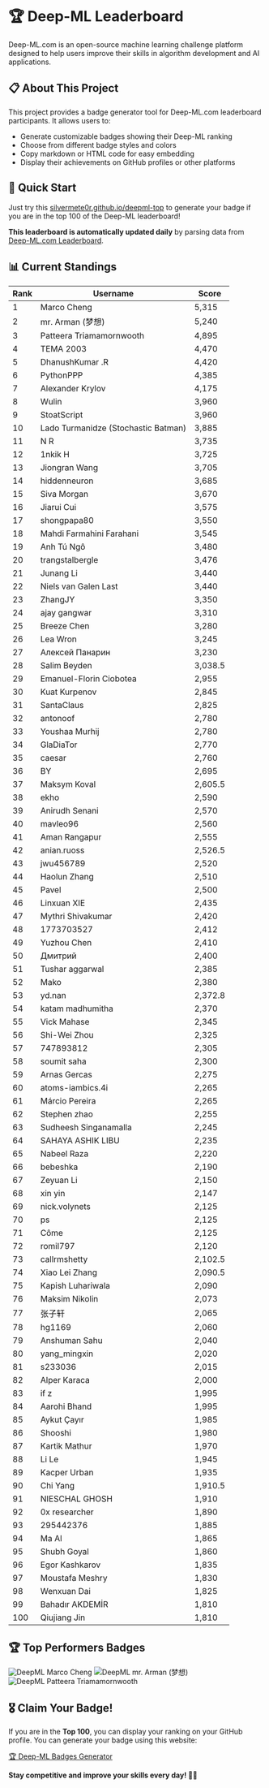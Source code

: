 # 🏆 Deep-ML Leaderboard

Deep-ML.com is an open-source machine learning challenge platform designed to help users improve their skills in algorithm development and AI applications.  

## 📋 About This Project

This project provides a badge generator tool for Deep-ML.com leaderboard participants. It allows users to:
- Generate customizable badges showing their Deep-ML ranking
- Choose from different badge styles and colors
- Copy markdown or HTML code for easy embedding
- Display their achievements on GitHub profiles or other platforms

## 🚀 Quick Start

Just try this [silvermete0r.github.io/deepml-top](https://silvermete0r.github.io/deepml-top) to generate your badge if you are in the top 100 of the Deep-ML leaderboard!

**This leaderboard is automatically updated daily** by parsing data from [Deep-ML.com Leaderboard](https://www.deep-ml.com/leaderboard).  

## 📊 Current Standings  

<!-- LEADERBOARD_START -->
| Rank | Username | Score |
|------|---------|-------|
| 1 | Marco Cheng | 5,315 |
| 2 | mr. Arman (梦想) | 5,240 |
| 3 | Patteera Triamamornwooth | 4,895 |
| 4 | ТЕМА 2003 | 4,470 |
| 5 | DhanushKumar .R | 4,420 |
| 6 | PythonPPP | 4,385 |
| 7 | Alexander Krylov | 4,175 |
| 8 | Wulin | 3,960 |
| 9 | StoatScript | 3,960 |
| 10 | Lado Turmanidze (Stochastic Batman) | 3,885 |
| 11 | N R | 3,735 |
| 12 | 1nkik H | 3,725 |
| 13 | Jiongran Wang | 3,705 |
| 14 | hiddenneuron | 3,685 |
| 15 | Siva Morgan | 3,670 |
| 16 | Jiarui Cui | 3,575 |
| 17 | shongpapa80 | 3,550 |
| 18 | Mahdi Farmahini Farahani | 3,545 |
| 19 | Anh Tú Ngô | 3,480 |
| 20 | trangstalbergle | 3,476 |
| 21 | Junang Li | 3,440 |
| 22 | Niels van Galen Last | 3,440 |
| 23 | ZhangJY | 3,350 |
| 24 | ajay gangwar | 3,310 |
| 25 | Breeze Chen | 3,280 |
| 26 | Lea Wron | 3,245 |
| 27 | Алексей Панарин | 3,230 |
| 28 | Salim Beyden | 3,038.5 |
| 29 | Emanuel-Florin Ciobotea | 2,955 |
| 30 | Kuat Kurpenov | 2,845 |
| 31 | SantaClaus | 2,825 |
| 32 | antonoof | 2,780 |
| 33 | Youshaa Murhij | 2,780 |
| 34 | GlaDiaTor | 2,770 |
| 35 | caesar | 2,760 |
| 36 | BY | 2,695 |
| 37 | Maksym Koval | 2,605.5 |
| 38 | ekho | 2,590 |
| 39 | Anirudh Senani | 2,570 |
| 40 | mavleo96 | 2,560 |
| 41 | Aman Rangapur | 2,555 |
| 42 | anian.ruoss | 2,526.5 |
| 43 | jwu456789 | 2,520 |
| 44 | Haolun Zhang | 2,510 |
| 45 | Pavel | 2,500 |
| 46 | Linxuan XIE | 2,435 |
| 47 | Mythri Shivakumar | 2,420 |
| 48 | 1773703527 | 2,412 |
| 49 | Yuzhou Chen | 2,410 |
| 50 | Дмитрий | 2,400 |
| 51 | Tushar aggarwal | 2,385 |
| 52 | Mako | 2,380 |
| 53 | yd.nan | 2,372.8 |
| 54 | katam madhumitha | 2,370 |
| 55 | Vick Mahase | 2,345 |
| 56 | Shi-Wei Zhou | 2,325 |
| 57 | 747893812 | 2,305 |
| 58 | soumit saha | 2,300 |
| 59 | Arnas Gercas | 2,275 |
| 60 | atoms-iambics.4i | 2,265 |
| 61 | Márcio Pereira | 2,265 |
| 62 | Stephen zhao | 2,255 |
| 63 | Sudheesh Singanamalla | 2,245 |
| 64 | SAHAYA ASHIK LIBU | 2,235 |
| 65 | Nabeel Raza | 2,220 |
| 66 | bebeshka | 2,190 |
| 67 | Zeyuan Li | 2,150 |
| 68 | xin yin | 2,147 |
| 69 | nick.volynets | 2,125 |
| 70 | ps | 2,125 |
| 71 | Côme | 2,125 |
| 72 | romil797 | 2,120 |
| 73 | callrmshetty | 2,102.5 |
| 74 | Xiao Lei Zhang | 2,090.5 |
| 75 | Kapish Luhariwala | 2,090 |
| 76 | Maksim Nikolin | 2,073 |
| 77 | 张子轩 | 2,065 |
| 78 | hg1169 | 2,060 |
| 79 | Anshuman Sahu | 2,040 |
| 80 | yang_mingxin | 2,020 |
| 81 | s233036 | 2,015 |
| 82 | Alper Karaca | 2,000 |
| 83 | if z | 1,995 |
| 84 | Aarohi Bhand | 1,995 |
| 85 | Aykut Çayır | 1,985 |
| 86 | Shooshi | 1,980 |
| 87 | Kartik Mathur | 1,970 |
| 88 | Li Le | 1,945 |
| 89 | Kacper Urban | 1,935 |
| 90 | Chi Yang | 1,910.5 |
| 91 | NIESCHAL GHOSH | 1,910 |
| 92 | 0x researcher | 1,890 |
| 93 | 295442376 | 1,885 |
| 94 | Ma Al | 1,865 |
| 95 | Shubh Goyal | 1,860 |
| 96 | Egor Kashkarov | 1,835 |
| 97 | Moustafa Meshry | 1,830 |
| 98 | Wenxuan Dai | 1,825 |
| 99 | Bahadır AKDEMİR | 1,810 |
| 100 | Qiujiang Jin | 1,810 |
<!-- LEADERBOARD_END -->

## 🏆 Top Performers Badges

<!-- BADGES_START -->
![DeepML Marco Cheng](https://img.shields.io/badge/dynamic/json?url=https%3A%2F%2Fraw.githubusercontent.com%2Fsilvermete0r%2Fdeepml-top%2Fmain%2Fbadges.json&query=%24.4091c1a21900bd2c7d3f4e343acddda1.label&prefix=Rank%20&style=for-the-badge&label=%F0%9F%9A%80%20DeepML&color=blue&link=https%3A%2F%2Fwww.deep-ml.com%2Fleaderboard)
![DeepML mr. Arman (梦想)](https://img.shields.io/badge/dynamic/json?url=https%3A%2F%2Fraw.githubusercontent.com%2Fsilvermete0r%2Fdeepml-top%2Fmain%2Fbadges.json&query=%24.1247b1b5b9cd95e98d7ff7438207406f.label&prefix=Rank%20&style=for-the-badge&label=%F0%9F%9A%80%20DeepML&color=blue&link=https%3A%2F%2Fwww.deep-ml.com%2Fleaderboard)
![DeepML Patteera Triamamornwooth](https://img.shields.io/badge/dynamic/json?url=https%3A%2F%2Fraw.githubusercontent.com%2Fsilvermete0r%2Fdeepml-top%2Fmain%2Fbadges.json&query=%24.0eeb1bc570f4ebaca4c3c1d5794e9de9.label&prefix=Rank%20&style=for-the-badge&label=%F0%9F%9A%80%20DeepML&color=blue&link=https%3A%2F%2Fwww.deep-ml.com%2Fleaderboard)
<!-- BADGES_END -->

## 🎖 Claim Your Badge!  

If you are in the **Top 100**, you can display your ranking on your GitHub profile. You can generate your badge using this website:

[🏆 Deep-ML Badges Generator](https://silvermete0r.github.io/deepml-top/)

**Stay competitive and improve your skills every day! 🚀🔥**
